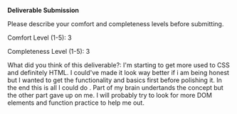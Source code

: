**Deliverable Submission**

Please describe your comfort and completeness levels before submitting.

Comfort Level (1-5): 3

Completeness Level (1-5): 3

What did you think of this deliverable?: I'm starting to get more used to CSS and definitely HTML. I could've made it look way better if i am being honest but I wanted to get the functionality and basics first before polishing it. In the end this is all I could do . Part of my brain undertands the concept but the other part gave up on me. I will probably try to look for more DOM elements and function practice to help me out.
